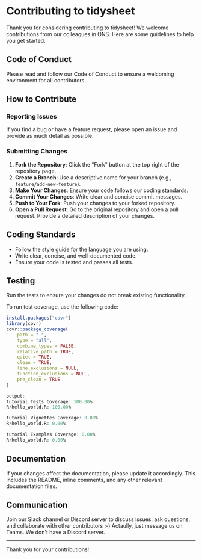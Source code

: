 # Contributing to tidysheet

Thank you for considering contributing to tidysheet! We welcome contributions from our colleagues in ONS. Here are some guidelines to help you get started.

## Code of Conduct

Please read and follow our Code of Conduct to ensure a welcoming environment for all contributors.

## How to Contribute

### Reporting Issues

If you find a bug or have a feature request, please open an issue and provide as much detail as possible.

### Submitting Changes

1. **Fork the Repository**: Click the "Fork" button at the top right of the repository page.
2. **Create a Branch**: Use a descriptive name for your branch (e.g., `feature/add-new-feature`).
3. **Make Your Changes**: Ensure your code follows our coding standards.
4. **Commit Your Changes**: Write clear and concise commit messages.
5. **Push to Your Fork**: Push your changes to your forked repository.
6. **Open a Pull Request**: Go to the original repository and open a pull request. Provide a detailed description of your changes.

## Coding Standards

- Follow the style guide for the language you are using.
- Write clear, concise, and well-documented code.
- Ensure your code is tested and passes all tests.

## Testing

Run the tests to ensure your changes do not break existing functionality. 

To run test coverage, use the following code:

```r
install.packages("covr")
library(covr)
covr::package_coverage(
    path = ".",
    type = "all",
    combine_types = FALSE,
    relative_path = TRUE,
    quiet = TRUE,
    clean = TRUE,
    line_exclusions = NULL,
    function_exclusions = NULL,
    pre_clean = TRUE
)

output:
tutorial Tests Coverage: 100.00%
R/hello_world.R: 100.00%

tutorial Vignettes Coverage: 0.00%
R/hello_world.R: 0.00%

tutorial Examples Coverage: 0.00%
R/hello_world.R: 0.00%
```
## Documentation

If your changes affect the documentation, please update it accordingly. This includes the README, inline comments, and any other relevant documentation files.

## Communication

Join our Slack channel or Discord server to discuss issues, ask questions, and collaborate with other contributors ;-)
Actaully, just message us on Teams. We don't have a Discord server.

---

Thank you for your contributions!

```
